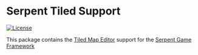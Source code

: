 # Serpent Tiled Support

[![License](https://img.shields.io/badge/License-ZLib-blue.svg)](https://opensource.org/licenses/ZLib)

This package contains the [Tiled Map Editor](https://www.mapeditor.org/) support for the [Serpent Game Framework](https://lispysnake.com/)
